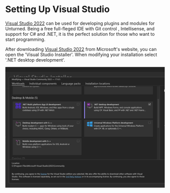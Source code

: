 # Setting Up Visual Studio

[Visual Studio 2022](<https://visualstudio.microsoft.com/>) can be used for developing plugins and modules for Unturned. Being a free full-fleged IDE with Git control , Intellisense, and support for C# and .NET, it is the perfect solution for those who want to start programming.

After downloading [Visual Studio 2022](<https://visualstudio.microsoft.com/>) from Microsoft's website, you can open the 'Visual Studio Installer'. When modifying your installation select '.NET desktop development'.

![img1](../_media/setting_up_visual_studio/img1.png)